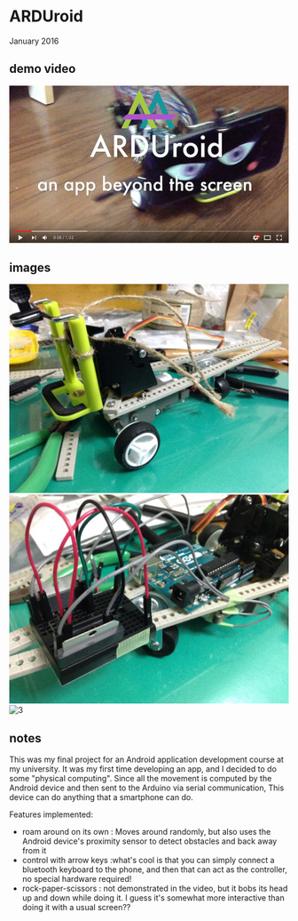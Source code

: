 # ARDUroid
January 2016
## demo video
[![image](https://raw.githubusercontent.com/Yasu31/ARDUroid/master/img/video-screenshot.png)](https://www.youtube.com/watch?v=0iuH44IqzT0)
## images
![1](https://raw.githubusercontent.com/Yasu31/ARDUroid/master/img/img1.JPG)
![2](https://raw.githubusercontent.com/Yasu31/ARDUroid/master/img/img2.JPG)
![3](https://raw.githubusercontent.com/Yasu31/ARDUroid/master/img/img3.JPG)
## notes
This was my final project for an Android application development course at my university. It was my first time developing an app, and I decided to do some "physical computing". Since all the movement is computed by the Android device and then sent to the Arduino via serial communication, This device can do anything that a smartphone can do.

Features implemented:
* roam around on its own : Moves around randomly, but also uses the Android device's proximity sensor to detect obstacles and back away from it
* control with arrow keys :what's cool is that you can simply connect a bluetooth keyboard to the phone, and then that can act as the controller, no special hardware required!
* rock-paper-scissors : not demonstrated in the video, but it bobs its head up and down while doing it. I guess it's somewhat more interactive than doing it with a usual screen??
